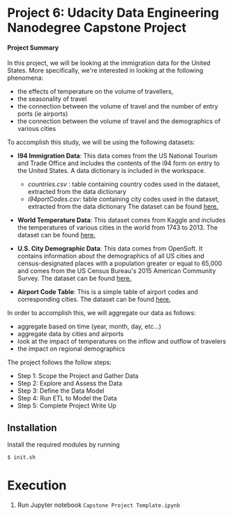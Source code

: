 # Project 6: Udacity Data Engineering Nanodegree Capstone Project

#### Project Summary

In this project, we will be looking at the immigration data for the United States. More specifically, we're interested in looking at the following phenomena:
* the effects of temperature on the volume of travellers, 
* the seasonality of travel 
* the connection between the volume of travel and the number of entry ports (ie airports) 
* the connection between the volume of travel and the demographics of various cities

To accomplish this study, we will be using the following datasets:

* **I94 Immigration Data**: This data comes from the US National Tourism and Trade Office and includes the contents of the i94 form on entry to the United States. A data dictionary is included in the workspace.
    * _countries.csv_ : table containing country codes used in the dataset, extracted from the data dictionary
    * _i94portCodes.csv_: table containing city codes used in the dataset, extracted from the data dictionary
  The dataset can be found [here.](https://travel.trade.gov/research/reports/i94/historical/2016.html)

* **World Temperature Data**: This dataset comes from Kaggle and includes the temperatures of various cities in the world from 1743 to 2013.
  The dataset can be found [here.](https://www.kaggle.com/berkeleyearth/climate-change-earth-surface-temperature-data)
* **U.S. City Demographic Data**: This data comes from OpenSoft. It contains information about the demographics of all US cities and census-designated places with a population greater or equal to 65,000 and comes from the US Census Bureau's 2015 American Community Survey.
  The dataset can be found [here.](https://public.opendatasoft.com/explore/dataset/us-cities-demographics/export/)
* **Airport Code Table**: This is a simple table of airport codes and corresponding cities.
  The dataset can be found [here.](https://datahub.io/core/airport-codes#data)

In order to accomplish this, we will aggregate our data as follows:
* aggregate based on time (year, month, day, etc...) 
* aggregate data by cities and airports
* look at the impact of temperatures on the inflow and outflow of travelers
* the impact on regional demographics

The project follows the follow steps:
* Step 1: Scope the Project and Gather Data
* Step 2: Explore and Assess the Data
* Step 3: Define the Data Model
* Step 4: Run ETL to Model the Data
* Step 5: Complete Project Write Up

## Installation

Install the required modules by running 

```bash
$ init.sh
```

# Execution

1. Run Jupyter notebook `Capstone Project Template.ipynb`
